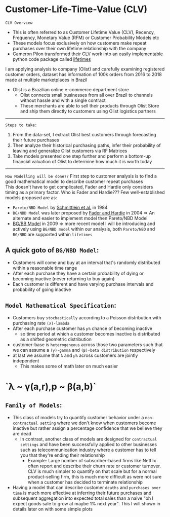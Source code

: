 # Customer-Life-Time-Value (CLV)
`CLV Overview`
* This is often referred to as Customer Lifetime Value (CLV), Recency, Frequency, Monetary Value (RFM) or Customer Probability Models etc
* These models focus exclusively on how customers make repeat purchases over their own lifetime relationship with the company
* Cameron Pilon transformed their CLV work into an easily implementable python code package called [lifetimes](https://github.com/CamDavidsonPilon/lifetimes)

I am applying analysis to company (Olist) and carefully examining registered customer orders, dataset has information of 100k orders from 2016 to 2018 made at multiple marketplaces in Brazil
* Olist is a Brazilian online e-commerce department store
  * Olist connects small businesses from all over Brazil to channels without hassle and with a single contract
  * These merchants are able to sell their products through Olist Store and ship them directly to customers using Olist logistics partners 

-----
`Steps to take:`
1. From the data-set, I extract Olist best customers through forecasting their future purchases
2. Then analyze their historical purchasing paths, infer their probability of leaving and generalize Olist customers via RF Matrices
3. Take models presented one step further and perform a bottom-up financial valuation of Olist to determine how much it is worth today

-----
`How Modelling will be done??`
First step to customer analysis is to find a good mathematical model to describe customer repeat purchases <br>
This doesn't have to get complicated, Fader and Hardie only considers timing as a primary factor. Who is Fader and Hardie???
Few well-established models proposed are as:
* `Pareto/NBD Model` by [Schmittlein et al.](https://www.jstor.org/stable/24571167) in 1984
* `BG/NBD Model` was later proposed by [Fader and Hardie](http://www.brucehardie.com/papers/bgnbd_2004-04-20.pdf) in 2004 => An alternate and easier to implement model then Pareto/NBD Model
* [BG/BB Model](https://web-docs.stern.nyu.edu/old_web/emplibrary/Peter%20Fader.pdf) in 2009 => more recent model
I will be introducing and actively using `BG/NBD model` within our analysis, both `Pareto/NBD` and `BG/NBD` are supported within `lifetimes`<br>
## A quick goto of `BG/NBD Model`: 
* Customers will come and buy at an interval that's randomly distributed within a reasonable time range
* After each purchase they have a certain probability of dying or becoming inactive (never returning to buy again)
* Each customer is different and have varying purchase intervals and probability of going inactive

## `Model Mathematical Specification`:
* Customers buy `stochastically` according to a Poisson distribution with purchasing rate `(λ)-lambda`
* After each purchase customer has `p%` chance of becoming inactive 
  * so time period at which a customer becomes inactive is distributed as a shifted geometric distribution
* customer-base is `heterogeneous` across those two parameters such that we can assume a `(γ)-gamma` and `(β)-beta distribution` respectively
* at last we assume that `λ` and `p%` across customers are jointly independent
  * This makes some of math later on much easier
<h1>`λ ~ γ(a,r),p ~ β(a,b)`</h1>

## `Family of Models`:
* This class of models try to quantify customer behavior under a `non-contractual setting` where we don't know when customers become inactive but rather assign a percentage confidence that we believe they are dead
  * In contrast, another class of models are designed for `contractual settings` and have been successfully applied to other businesses such as telecommunication industry where a customer has to tell you that they're ending their relationship
    * Example: Large number of subscriber-based firms like Netflix often report and describe their churn rate or customer turnover. CLV is much simpler to quantify on that scale but for a normal product-selling firm, this is much more difficult as were not sure when a customer has decided to terminate relationship
* Having a model that can describe customer `deaths` and `purchases over time` is much more effective at inferring their future purchases and subsequent aggregation into expected total sales than a naive "oh I expect goods sale to grow at maybe 1% next year". This I will shown in details later on with some simple plots






